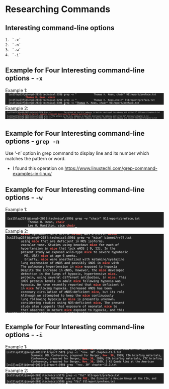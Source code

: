 # Researching Commands


## Interesting command-line options

```
1. `-x`
2. `-n`
3. `-w`
4. `-i`
```

## Example for Four Interesting command-line options - `-x`
Example 1: 
![Image](33.png)
Example 2:
![Image](34.png)
## Example for Four Interesting command-line options - `grep -n`
Use ‘-n’ option in grep command to display line and its number which matches the pattern or word.
* I found this operation on https://www.linuxtechi.com/grep-command-examples-in-linux/


## Example for Four Interesting command-line options - `-w`
Example 1:
![Image](35.png)
Example 2:
![Image](36.png)
## Example for Four Interesting command-line options - `-i`
Example 1:
![Image](31.png)
Example 2:
![Image](32.png)
